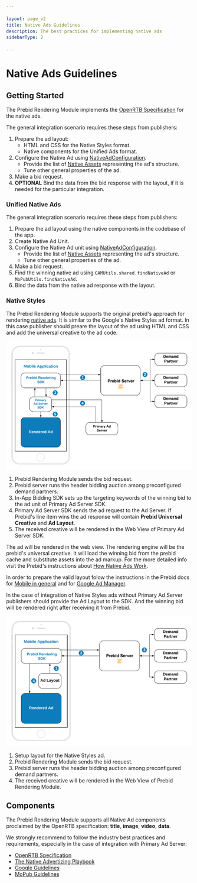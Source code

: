 ```yaml
---

layout: page_v2
title: Native Ads Guidelines
description: The best practices for implementing native ads
sidebarType: 2

---
```


# Native Ads Guidelines

## Getting Started

The Prebid Rendering Module implements the [OpenRTB Specification](https://www.iab.com/wp-content/uploads/2018/03/OpenRTB-Native-Ads-Specification-Final-1.2.pdf) for the native ads.

The general integration scenario requires these steps from publishers:

1. Prepare the ad layout:
    * HTML and CSS for the Native Styles format.
    * Native components for the Unified Ads format.
1. Configure the Native Ad using [NativeAdConfiguration](rendering-native-ad-configuration.html).
    * Provide the list of [Native Assets](#components) representing the ad's structure.
    * Tune other general properties of the ad.
1. Make a bid request.
1. **OPTIONAL** Bind the data from the bid response with the layout, if it is needed for the particular integration.

### Unified Native Ads

The general integration scenario requires these steps from publishers:

1. Prepare the ad layout using the native components in the codebase of the app.
2. Create Native Ad Unit.
3. Configure the Native Ad unit using [NativeAdConfiguration](rendering-native-ad-configuration.html).
    * Provide the list of [Native Assets](#components) representing the ad's structure.
    * Tune other general properties of the ad.
4. Make a bid request.
5. Find the winning native ad using `GAMUtils.shared.findNativeAd` or `MoPubUtils.findNativeAd`.
6. Bind the data from the native ad response with the layout.

### Native Styles

The Prebid Rendering Module supports the original prebid's approach for rendering [native ads](https://docs.prebid.org/prebid-mobile/pbm-api/ios/pbm-nativeadunit-ios.html). It is similar to the Google's Native Styles ad format. In this case publisher should preare the layout of the ad using HTML and CSS and add the universal creative to the ad code.

![Rendering with GAM as the Primary Ad Server](/assets/images/prebid-mobile/modules/rendering/Native-Styles-Primary-Ad-Server.png)

1. Prebid Rendering Module sends the bid request.
2. Prebid server runs the header bidding auction among preconfigured demand partners.
3. In-App Bidding SDK sets up the targeting keywords of the winning bid to the ad unit of Primary Ad Server SDK.
4. Primary Ad Server SDK sends the ad request to the Ad Server. If Prebid's line item wins the ad response will contain **Prebid Universal Creative** and **Ad Layout**.
5. The received creative will be rendered in the Web View of Primary Ad Server SDK.  

The ad will be rendered in the web view. The rendering engine will be the prebid's universal creative. It will load the winning bid from the prebid cache and substitute assets into the ad markup. For the more detailed info visit the Prebid's instructions about [How Native Ads Work](https://docs.prebid.org/dev-docs/show-native-ads.html#how-native-ads-work).

In order to prepare the valid layout folow the instructions in the Prebid docs for [Mobile in general](https://docs.prebid.org/prebid-mobile/adops-native-setup.html) and for [Google Ad Manager](https://docs.prebid.org/adops/setting-up-prebid-native-in-dfp.html).

In the case of integration of Native Styles ads without Primary Ad Server publishers should provide the Ad Layout to the SDK. And the winning bid will be rendered right after receiving it from Prebid.

![Rendering with GAM as the Primary Ad Server](/assets/images/prebid-mobile/modules/rendering/Native-Styles-Prebid.png)

1. Setup layout for the Native Styles ad.
2. Prebid Rendering Module sends the bid request.
3. Prebid server runs the header bidding auction among preconfigured demand partners.
3. The received creative will be rendered in the Web View of Prebid Rendering Module.
 
## Components

The Prebid Rendering Module supports all Native Ad components proclaimed by the OpenRTB specification: **title**, **image**, **video**, **data**.

We strongly recommend to follow the industry best practices and requirements, especially in the case of integration with Primary Ad Server:

* [OpenRTB Specification](https://www.iab.com/wp-content/uploads/2018/03/OpenRTB-Native-Ads-Specification-Final-1.2.pdf)
* [The Native Advertizing Playbook](https://www.iab.com/wp-content/uploads/2015/06/IAB-Native-Advertising-Playbook2.pdf)
* [Google Guidelines](https://support.google.com/admanager/answer/6075370)
* [MoPub Guidelines](https://developers.mopub.com/publishers/best-practices/native-ads/)
